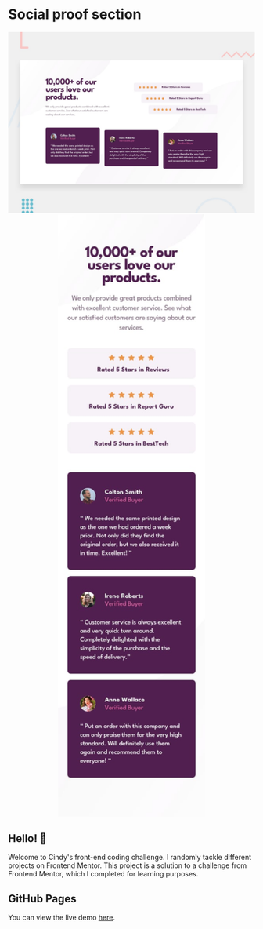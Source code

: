 # Social proof section

<img src="./design/desktop-preview.jpg" alt="Photo 1">
<div align="center">
  <img src="./design/mobile-design.jpg" alt="Photo 2" width="300">
</div>

## Hello! 👋
Welcome to Cindy's front-end coding challenge. I randomly tackle different projects on Frontend Mentor.
This project is a solution to a challenge from Frontend Mentor, which I completed for learning purposes.

## GitHub Pages
You can view the live demo [here](https://mayihsuan.github.io/social-proof-section-master/).
